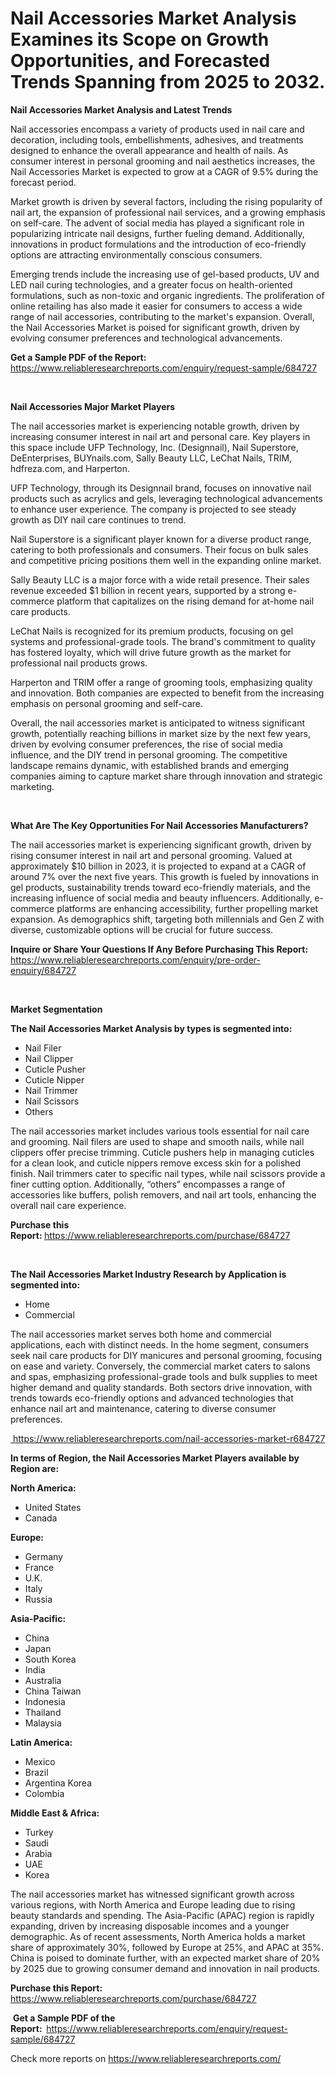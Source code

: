 <p><h1>Nail Accessories Market Analysis Examines its Scope on Growth Opportunities, and Forecasted Trends Spanning from 2025 to 2032.</h1></p><p><strong>Nail Accessories Market Analysis and Latest Trends</strong></p>
<p><p>Nail accessories encompass a variety of products used in nail care and decoration, including tools, embellishments, adhesives, and treatments designed to enhance the overall appearance and health of nails. As consumer interest in personal grooming and nail aesthetics increases, the Nail Accessories Market is expected to grow at a CAGR of 9.5% during the forecast period. </p><p>Market growth is driven by several factors, including the rising popularity of nail art, the expansion of professional nail services, and a growing emphasis on self-care. The advent of social media has played a significant role in popularizing intricate nail designs, further fueling demand. Additionally, innovations in product formulations and the introduction of eco-friendly options are attracting environmentally conscious consumers. </p><p>Emerging trends include the increasing use of gel-based products, UV and LED nail curing technologies, and a greater focus on health-oriented formulations, such as non-toxic and organic ingredients. The proliferation of online retailing has also made it easier for consumers to access a wide range of nail accessories, contributing to the market's expansion. Overall, the Nail Accessories Market is poised for significant growth, driven by evolving consumer preferences and technological advancements.</p></p>
<p><strong>Get a Sample PDF of the Report:&nbsp;</strong> <a href="https://www.reliableresearchreports.com/enquiry/request-sample/684727?utm_campaign=2109&utm_medium=2&utm_source=Github&utm_content=ia&utm_term=08022025&utm_id=nail-accessories">https://www.reliableresearchreports.com/enquiry/request-sample/684727</a></p>
<p>&nbsp;</p>
<p><strong>Nail Accessories Major Market Players</strong></p>
<p><p>The nail accessories market is experiencing notable growth, driven by increasing consumer interest in nail art and personal care. Key players in this space include UFP Technology, Inc. (Designnail), Nail Superstore, DeEnterprises, BUYnails.com, Sally Beauty LLC, LeChat Nails, TRIM, hdfreza.com, and Harperton. </p><p>UFP Technology, through its Designnail brand, focuses on innovative nail products such as acrylics and gels, leveraging technological advancements to enhance user experience. The company is projected to see steady growth as DIY nail care continues to trend.</p><p>Nail Superstore is a significant player known for a diverse product range, catering to both professionals and consumers. Their focus on bulk sales and competitive pricing positions them well in the expanding online market.</p><p>Sally Beauty LLC is a major force with a wide retail presence. Their sales revenue exceeded $1 billion in recent years, supported by a strong e-commerce platform that capitalizes on the rising demand for at-home nail care products.</p><p>LeChat Nails is recognized for its premium products, focusing on gel systems and professional-grade tools. The brand's commitment to quality has fostered loyalty, which will drive future growth as the market for professional nail products grows.</p><p>Harperton and TRIM offer a range of grooming tools, emphasizing quality and innovation. Both companies are expected to benefit from the increasing emphasis on personal grooming and self-care.</p><p>Overall, the nail accessories market is anticipated to witness significant growth, potentially reaching billions in market size by the next few years, driven by evolving consumer preferences, the rise of social media influence, and the DIY trend in personal grooming. The competitive landscape remains dynamic, with established brands and emerging companies aiming to capture market share through innovation and strategic marketing.</p></p>
<p>&nbsp;</p>
<p><strong>What Are The Key Opportunities For Nail Accessories Manufacturers?</strong></p>
<p><p>The nail accessories market is experiencing significant growth, driven by rising consumer interest in nail art and personal grooming. Valued at approximately $10 billion in 2023, it is projected to expand at a CAGR of around 7% over the next five years. This growth is fueled by innovations in gel products, sustainability trends toward eco-friendly materials, and the increasing influence of social media and beauty influencers. Additionally, e-commerce platforms are enhancing accessibility, further propelling market expansion. As demographics shift, targeting both millennials and Gen Z with diverse, customizable options will be crucial for future success.</p></p>
<p><strong>Inquire or Share Your Questions If Any Before Purchasing This Report:</strong> <a href="https://www.reliableresearchreports.com/enquiry/pre-order-enquiry/684727?utm_campaign=2109&utm_medium=2&utm_source=Github&utm_content=ia&utm_term=08022025&utm_id=nail-accessories">https://www.reliableresearchreports.com/enquiry/pre-order-enquiry/684727</a></p>
<p>&nbsp;</p>
<p><strong>Market Segmentation</strong></p>
<p><strong>The Nail Accessories Market Analysis by types is segmented into:</strong></p>
<p><ul><li>Nail Filer</li><li>Nail Clipper</li><li>Cuticle Pusher</li><li>Cuticle Nipper</li><li>Nail Trimmer</li><li>Nail Scissors</li><li>Others</li></ul></p>
<p><p>The nail accessories market includes various tools essential for nail care and grooming. Nail filers are used to shape and smooth nails, while nail clippers offer precise trimming. Cuticle pushers help in managing cuticles for a clean look, and cuticle nippers remove excess skin for a polished finish. Nail trimmers cater to specific nail types, while nail scissors provide a finer cutting option. Additionally, “others” encompasses a range of accessories like buffers, polish removers, and nail art tools, enhancing the overall nail care experience.</p></p>
<p><strong>Purchase this Report:&nbsp;</strong><a href="https://www.reliableresearchreports.com/purchase/684727?utm_campaign=2109&utm_medium=2&utm_source=Github&utm_content=ia&utm_term=08022025&utm_id=nail-accessories">https://www.reliableresearchreports.com/purchase/684727</a></p>
<p>&nbsp;</p>
<p><strong>The Nail Accessories Market Industry Research by Application is segmented into:</strong></p>
<p><ul><li>Home</li><li>Commercial</li></ul></p>
<p><p>The nail accessories market serves both home and commercial applications, each with distinct needs. In the home segment, consumers seek nail care products for DIY manicures and personal grooming, focusing on ease and variety. Conversely, the commercial market caters to salons and spas, emphasizing professional-grade tools and bulk supplies to meet higher demand and quality standards. Both sectors drive innovation, with trends towards eco-friendly options and advanced technologies that enhance nail art and maintenance, catering to diverse consumer preferences.</p></p>
<p><a href="https://www.reliableresearchreports.com/nail-accessories-market-r684727?utm_campaign=2109&utm_medium=2&utm_source=Github&utm_content=ia&utm_term=08022025&utm_id=nail-accessories">&nbsp;https://www.reliableresearchreports.com/nail-accessories-market-r684727</a></p>
<p><strong>In terms of Region, the Nail Accessories Market Players available by Region are:</strong></p>
<p>
    <p> <strong> North America: </strong>
        <ul>
            <li>United States</li>
            <li>Canada</li>
        </ul>
        </p> 
    <p> <strong> Europe: </strong>
        <ul>
            <li>Germany</li>
            <li>France</li>
            <li>U.K.</li>
            <li>Italy</li>
            <li>Russia</li>
        </ul>
        </p> 
    <p> <strong> Asia-Pacific: </strong>
        <ul>
            <li>China</li>
            <li>Japan</li>
            <li>South Korea</li>
            <li>India</li>
            <li>Australia</li>
            <li>China Taiwan</li>
            <li>Indonesia</li>
            <li>Thailand</li>
            <li>Malaysia</li>
        </ul>
        </p> 
    <p> <strong> Latin America: </strong>
        <ul>
            <li>Mexico</li>
            <li>Brazil</li>
            <li>Argentina Korea</li>
            <li>Colombia</li>
        </ul>
        </p> 
    <p> <strong> Middle East & Africa: </strong>
        <ul>
            <li>Turkey</li>
            <li>Saudi</li>
            <li>Arabia</li>
            <li>UAE</li>
            <li>Korea</li>
        </ul>
    </p>
    </p>
<p><p>The nail accessories market has witnessed significant growth across various regions, with North America and Europe leading due to rising beauty standards and spending. The Asia-Pacific (APAC) region is rapidly expanding, driven by increasing disposable incomes and a younger demographic. As of recent assessments, North America holds a market share of approximately 30%, followed by Europe at 25%, and APAC at 35%. China is poised to dominate further, with an expected market share of 20% by 2025 due to growing consumer demand and innovation in nail products.</p></p>
<p><strong>Purchase this Report: </strong><a href="https://www.reliableresearchreports.com/purchase/684727?utm_campaign=2109&utm_medium=2&utm_source=Github&utm_content=ia&utm_term=08022025&utm_id=nail-accessories">https://www.reliableresearchreports.com/purchase/684727</a></p>
<p>&nbsp;<strong>Get a Sample PDF of the Report:&nbsp;&nbsp;</strong><a href="https://www.reliableresearchreports.com/enquiry/request-sample/684727?utm_campaign=2109&utm_medium=2&utm_source=Github&utm_content=ia&utm_term=08022025&utm_id=nail-accessories">https://www.reliableresearchreports.com/enquiry/request-sample/684727</a></p>
<p><strong></strong></p>
<p>Check more reports on <a href="https://www.reliableresearchreports.com/?utm_campaign=2109&utm_medium=2&utm_source=Github&utm_content=ia&utm_term=08022025&utm_id=nail-accessories">https://www.reliableresearchreports.com/</a></p>